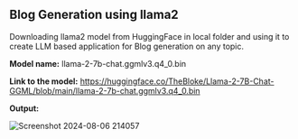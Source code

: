 ## Blog Generation using llama2
Downloading llama2 model from HuggingFace in local folder and using it to create LLM based application for Blog generation on any topic.

**Model name:** llama-2-7b-chat.ggmlv3.q4_0.bin

**Link to the model:**  https://huggingface.co/TheBloke/Llama-2-7B-Chat-GGML/blob/main/llama-2-7b-chat.ggmlv3.q4_0.bin

**Output:**

![Screenshot 2024-08-06 214057](https://github.com/user-attachments/assets/874e669b-a299-4c83-988e-1a78a5c18f6d)
